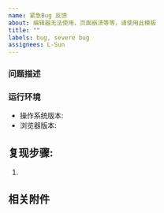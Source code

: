 ```yaml
---
name: 紧急Bug 反馈
about: 编辑器无法使用，页面崩溃等等，请使用此模板
title: ""
labels: bug, severe bug
assignees: L-Sun
---
```

### 问题描述
<!-- 问题 -->

### 运行环境
<!-- 请写下这两个信息，这对于判断bug问题非常重要 -->
- 操作系统版本: 
- 浏览器版本:

## 复现步骤:
<!-- 尽可能以列表方式描述 Bug 的复现步骤，推荐使用图片辅助描述 -->
1. 


## 相关附件
<!-- 如果可以，请将敏感信息删除后，上传 -->
